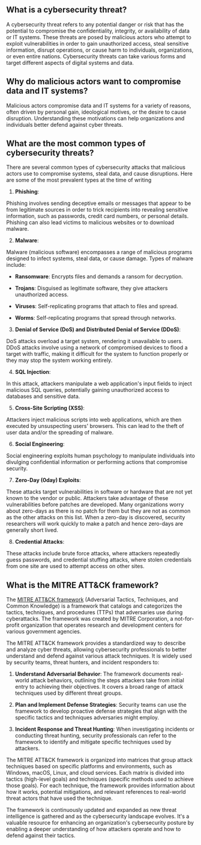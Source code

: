 ## What is a cybersecurity threat?

A cybersecurity threat refers to any potential danger or risk that has the potential to compromise the confidentiality, integrity, or availability of data or IT systems. These threats are posed by malicious actors who attempt to exploit vulnerabilities in order to gain unauthorized access, steal sensitive information, disrupt operations, or cause harm to individuals, organizations, or even entire nations. Cybersecurity threats can take various forms and target different aspects of digital systems and data.

## Why do malicious actors want to compromise data and IT systems?

Malicious actors compromise data and IT systems for a variety of reasons, often driven by personal gain, ideological motives, or the desire to cause disruption. Understanding these motivations can help organizations and individuals better defend against cyber threats. 

## What are the most common types of cybersecurity threats?

There are several common types of cybersecurity attacks that malicious actors use to compromise systems, steal data, and cause disruptions. Here are some of the most prevalent types at the time of writing

1. **Phishing**:

Phishing involves sending deceptive emails or messages that appear to be from legitimate sources in order to trick recipients into revealing sensitive information, such as passwords, credit card numbers, or personal details. Phishing can also lead victims to malicious websites or to download malware.

2. **Malware**:

Malware (malicious software) encompasses a range of malicious programs designed to infect systems, steal data, or cause damage. Types of malware include:

- **Ransomware**: Encrypts files and demands a ransom for decryption.

- **Trojans**: Disguised as legitimate software, they give attackers unauthorized access.

- **Viruses**: Self-replicating programs that attach to files and spread.

- **Worms**: Self-replicating programs that spread through networks.

3. **Denial of Service (DoS) and Distributed Denial of Service (DDoS)**:

DoS attacks overload a target system, rendering it unavailable to users. DDoS attacks involve using a network of compromised devices to flood a target with traffic, making it difficult for the system to function properly or they may stop the system working entirely.

4. **SQL Injection**:

In this attack, attackers manipulate a web application's input fields to inject malicious SQL queries, potentially gaining unauthorized access to databases and sensitive data.

5. **Cross-Site Scripting (XSS)**:

Attackers inject malicious scripts into web applications, which are then executed by unsuspecting users' browsers. This can lead to the theft of user data and/or the spreading of malware.

6. **Social Engineering**:

Social engineering exploits human psychology to manipulate individuals into divulging confidential information or performing actions that compromise security.

7. **Zero-Day (0day) Exploits**:

These attacks target vulnerabilities in software or hardware that are not yet known to the vendor or public. Attackers take advantage of these vulnerabilities before patches are developed. Many organizations worry about zero-days as there is no patch for them but they are not as common as the other attacks on this list. When a zero-day is discovered, security researchers will work quickly to make a patch and hence zero-days are generally short lived.

8. **Credential Attacks**:

These attacks include brute force attacks, where attackers repeatedly guess passwords, and credential stuffing attacks, where stolen credentials from one site are used to attempt access on other sites.

## What is the MITRE ATT&CK framework?

The [MITRE ATT&CK framework](https://attack.mitre.org/) (Adversarial Tactics, Techniques, and Common Knowledge) is a framework that catalogs and categorizes the tactics, techniques, and procedures (TTPs) that adversaries use during cyberattacks. The framework was created by MITRE Corporation, a not-for-profit organization that operates research and development centers for various government agencies.

The MITRE ATT&CK framework provides a standardized way to describe and analyze cyber threats, allowing cybersecurity professionals to better understand and defend against various attack techniques. It is widely used by security teams, threat hunters, and incident responders to:

1. **Understand Adversarial Behavior**: The framework documents real-world attack behaviors, outlining the steps attackers take from initial entry to achieving their objectives. It covers a broad range of attack techniques used by different threat groups.

2. **Plan and Implement Defense Strategies**: Security teams can use the framework to develop proactive defense strategies that align with the specific tactics and techniques adversaries might employ.

3. **Incident Response and Threat Hunting**: When investigating incidents or conducting threat hunting, security professionals can refer to the framework to identify and mitigate specific techniques used by attackers.

The MITRE ATT&CK framework is organized into matrices that group attack techniques based on specific platforms and environments, such as Windows, macOS, Linux, and cloud services. Each matrix is divided into tactics (high-level goals) and techniques (specific methods used to achieve those goals). For each technique, the framework provides information about how it works, potential mitigations, and relevant references to real-world threat actors that have used the technique.

The framework is continuously updated and expanded as new threat intelligence is gathered and as the cybersecurity landscape evolves. It's a valuable resource for enhancing an organization's cybersecurity posture by enabling a deeper understanding of how attackers operate and how to defend against their tactics.
